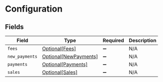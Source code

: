 # Configuration


## Fields

| Field                                                       | Type                                                        | Required                                                    | Description                                                 |
| ----------------------------------------------------------- | ----------------------------------------------------------- | ----------------------------------------------------------- | ----------------------------------------------------------- |
| `fees`                                                      | [Optional[Fees]](../../models/shared/fees.md)               | :heavy_minus_sign:                                          | N/A                                                         |
| `new_payments`                                              | [Optional[NewPayments]](../../models/shared/newpayments.md) | :heavy_minus_sign:                                          | N/A                                                         |
| `payments`                                                  | [Optional[Payments]](../../models/shared/payments.md)       | :heavy_minus_sign:                                          | N/A                                                         |
| `sales`                                                     | [Optional[Sales]](../../models/shared/sales.md)             | :heavy_minus_sign:                                          | N/A                                                         |